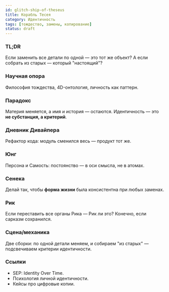 ```yaml
---
id: glitch-ship-of-theseus
title: Корабль Тесея
category: Идентичность
tags: [тождество, замены, копирование]
status: draft
---
```


### TL;DR
Если заменить все детали по одной — это тот же объект? А если собрать из старых — который "настоящий"?

### Научная опора
Философия тождества, 4D-онтология, личность как паттерн.

### Парадокс
Материя меняется, а имя и история — остаются. Идентичность — это **не субстанция, а критерий**.

### Дневник Дивайпера
Рефактор кода: модуль сменился весь — продукт тот же.

### Юнг
Персона и Самость: постоянство — в оси смысла, не в атомах.

### Сенека
Делай так, чтобы **форма жизни** была консистентна при любых заменах.

### Рик
Если переставить все органы Рика — Рик ли это? Конечно, если сарказм сохранился.

### Сцена/механика
Две сборки: по одной детали меняем, и собираем "из старых" — подсвечиваем критерии идентичности.

### Ссылки
- SEP: Identity Over Time.
- Психология личной идентичности.
- Кейсы про цифровые копии.
